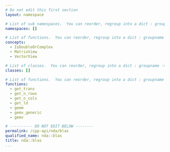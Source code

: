 ```yaml
---
# Do not edit this first section
layout: namespace

# List of sub namespaces.  You can reorder, regroup into a dict : groupname -> list
namespaces: []

# List of functions.  You can reorder, regroup into a dict : groupname -> list
concepts:
  - IsDoubleOrComplex
  - MatrixView
  - VectorView

# List of classes.  You can reorder, regroup into a dict : groupname -> list
classes: []

# List of functions.  You can reorder, regroup into a dict : groupname -> list
functions:
  - get_trans
  - get_n_rows
  - get_n_cols
  - get_ld
  - gemm
  - gemv_generic
  - gemv

# ---------- DO NOT EDIT BELOW --------
permalink: /cpp-api/nda/blas
qualified_name: nda::blas
title: nda::blas
...
```


